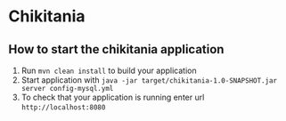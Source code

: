 # Chikitania

How to start the chikitania application
---

1. Run `mvn clean install` to build your application
1. Start application with `java -jar target/chikitania-1.0-SNAPSHOT.jar server config-mysql.yml`
1. To check that your application is running enter url `http://localhost:8080`


